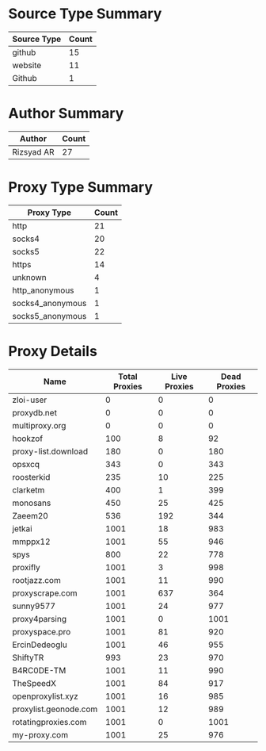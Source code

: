 # Source Type Summary

| Source Type | Count |
|-------------|-------|
| github | 15 |
| website | 11 |
| Github | 1 |


# Author Summary

| Author | Count |
|--------|-------|
| Rizsyad AR | 27 |


# Proxy Type Summary

| Proxy Type | Count |
|------------|-------|
| http | 21 |
| socks4 | 20 |
| socks5 | 22 |
| https | 14 |
| unknown | 4 |
| http_anonymous | 1 |
| socks4_anonymous | 1 |
| socks5_anonymous | 1 |


# Proxy Details

| Name | Total Proxies | Live Proxies | Dead Proxies |
|------|---------------|--------------|---------------|
| zloi-user | 0 | 0 | 0 |
| proxydb.net | 0 | 0 | 0 |
| multiproxy.org | 0 | 0 | 0 |
| hookzof | 100 | 8 | 92 |
| proxy-list.download | 180 | 0 | 180 |
| opsxcq | 343 | 0 | 343 |
| roosterkid | 235 | 10 | 225 |
| clarketm | 400 | 1 | 399 |
| monosans | 450 | 25 | 425 |
| Zaeem20 | 536 | 192 | 344 |
| jetkai | 1001 | 18 | 983 |
| mmppx12 | 1001 | 55 | 946 |
| spys | 800 | 22 | 778 |
| proxifly | 1001 | 3 | 998 |
| rootjazz.com | 1001 | 11 | 990 |
| proxyscrape.com | 1001 | 637 | 364 |
| sunny9577 | 1001 | 24 | 977 |
| proxy4parsing | 1001 | 0 | 1001 |
| proxyspace.pro | 1001 | 81 | 920 |
| ErcinDedeoglu | 1001 | 46 | 955 |
| ShiftyTR | 993 | 23 | 970 |
| B4RC0DE-TM | 1001 | 11 | 990 |
| TheSpeedX | 1001 | 84 | 917 |
| openproxylist.xyz | 1001 | 16 | 985 |
| proxylist.geonode.com | 1001 | 12 | 989 |
| rotatingproxies.com | 1001 | 0 | 1001 |
| my-proxy.com | 1001 | 25 | 976 |
